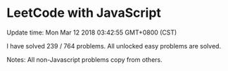 # LeetCode with JavaScript

Update time: Mon Mar 12 2018 03:42:55 GMT+0800 (CST)

I have solved 239 / 764 problems. All unlocked easy problems are solved.

Notes: All non-Javascript problems copy from others.